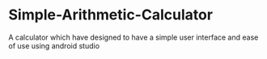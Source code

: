 # Simple-Arithmetic-Calculator
A calculator which have designed to have a simple user interface and ease of use using android studio
